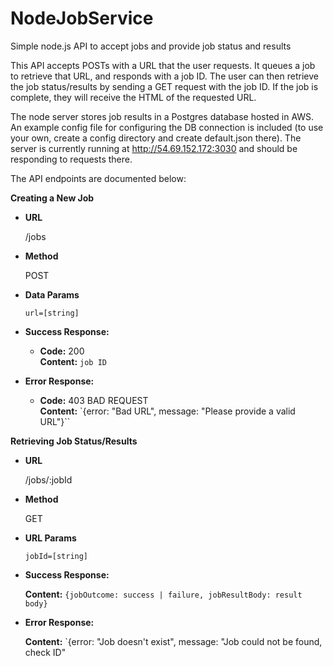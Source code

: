 # NodeJobService
Simple node.js API to accept jobs and provide job status and results

This API accepts POSTs with a URL that the user requests. It queues a job to retrieve that URL, and responds with a job ID. The user can then retrieve the job status/results by sending a GET request with the job ID. If the job is complete, they will receive the HTML of the requested URL.

The node server stores job results in a Postgres database hosted in AWS. An example config file for configuring the DB connection is included (to use your own, create a config directory and create default.json there). The server is currently running at http://54.69.152.172:3030 and should be responding to requests there.

The API endpoints are documented below:

**Creating a New Job**
* **URL**

  /jobs
* **Method**

  POST
  
* **Data Params**

  `url=[string]`
  
* **Success Response:**

  * **Code:** 200 <br />
    **Content:** `job ID`
    
* **Error Response:**

  * **Code:** 403 BAD REQUEST <br />
    **Content:** `{error: "Bad URL", message: "Please provide a valid URL"}``
    
**Retrieving Job Status/Results**
* **URL**

  /jobs/:jobId
* **Method**

  GET

* **URL Params**

  `jobId=[string]`
  
* **Success Response:**

  **Content:** `{jobOutcome: success | failure, jobResultBody: result body}`
  
* **Error Response:**

  **Content:** `{error: "Job doesn't exist", message: "Job could not be found, check ID"
